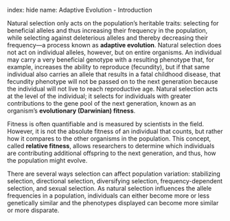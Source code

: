 index: hide
name: Adaptive Evolution - Introduction

Natural selection only acts on the population’s heritable traits: selecting for beneficial alleles and thus increasing their frequency in the population, while selecting against deleterious alleles and thereby decreasing their frequency—a process known as  **adaptive evolution**. Natural selection does not act on individual alleles, however, but on entire organisms. An individual may carry a very beneficial genotype with a resulting phenotype that, for example, increases the ability to reproduce (fecundity), but if that same individual also carries an allele that results in a fatal childhood disease, that fecundity phenotype will not be passed on to the next generation because the individual will not live to reach reproductive age. Natural selection acts at the level of the individual; it selects for individuals with greater contributions to the gene pool of the next generation, known as an organism’s  **evolutionary (Darwinian) fitness**.

Fitness is often quantifiable and is measured by scientists in the field. However, it is not the absolute fitness of an individual that counts, but rather how it compares to the other organisms in the population. This concept, called  **relative fitness**, allows researchers to determine which individuals are contributing additional offspring to the next generation, and thus, how the population might evolve.

There are several ways selection can affect population variation: stabilizing selection, directional selection, diversifying selection, frequency-dependent selection, and sexual selection. As natural selection influences the allele frequencies in a population, individuals can either become more or less genetically similar and the phenotypes displayed can become more similar or more disparate.
